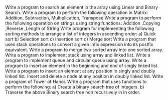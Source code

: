 Write a program to search an element in the array using Linear and Binary Search. 
Write a program to perform the following operation in Matrix: Addition, Subtraction, Multiplication, Transpose 
Write a program to perform the following operation on strings using string functions: Addition ,Copying ,Reverse ,Length of String 
Write program for implementing the following sorting methods to arrange a list of integers in ascending order: a) Quick sort b) Selection sort c) Insertion sort d) Merge sort 
Write a program that uses stack operations to convert a given infix expression into its postfix equivalent. 
Write a program to merge two sorted array into one sorted array.
Write a program to implement stack using array and linked list.
Write a program to implement queue and circular queue using array. 
Write a program to insert an element in the beginning and end of singly linked list.
Write a program to insert an element at any position in singly and doubly linked list. 
Insert and delete a node at any position in doubly linked list. 
Write a program of Tower of Hanoi.
Write a program that uses functions to perform the following: a) Create a binary search tree of integers. b) Traverse the above Binary search tree non recursively in in order.
